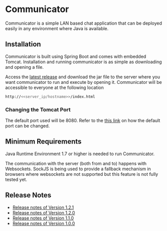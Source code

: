 # Communicator

Communicator is a simple LAN based chat application that can be deployed easily in any environment where Java is available. 

## Installation

Communicator is built using Spring Boot and comes with embedded Tomcat. Installation and running communicator is as simple as downloading and opening a file. 

Access the [latest release](https://github.com/arun92phoenix/communicator/releases/latest) and download the jar file to the server where you want communicator to run and execute by opening it. Communicator will be accessible to everyone at the following location

```sh
http://<<server_ip/hostname>>/index.html
```

### Changing the Tomcat Port

The default port used will be 8080. Refer to the [this link](http://docs.spring.io/spring-boot/docs/current-SNAPSHOT/reference/htmlsingle/#howto-change-the-http-port) on how the default port can be changed.

## Minimum Requirements

Java Runtime Environment 1.7 or higher is needed to run Communicator. 

The communication with the server (both from and to) happens with Websockets. SockJS is being used to provide a fallback mechanism in browsers where websockets are not supported but this feature is not fully tested yet.

## Release Notes
 - [Release notes of Version 1.2.1](https://github.com/pavan496/communicator/releases/tag/v1.2.1)
 - [Release notes of Version 1.2.0](https://github.com/pavan496/communicator/releases/tag/v1.2.0)
 - [Release notes of Version 1.1.0](https://github.com/pavan496/communicator/releases/tag/v1.1.0)
 - [Release notes of Version 1.0.0](https://github.com/pavan496/communicator/releases/tag/v1.0.0)
 
 
